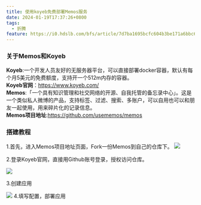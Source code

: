 ```yaml
---
title: 使用koyeb免费部署Memos服务
date: 2024-01-19T17:37:26+0800
tags:
  - 折腾
feature: https://i0.hdslb.com/bfs/article/7d7ba1695bcfc604b3be171a6bbc67a5514080334.jpg
---
```

### 关于Memos和Koyeb

**Koyeb**:一个开发人员友好的无服务器平台，可以直接部署docker容器，默认有每个月5美元的免费额度，支持开一个512m内存的容器。</br>
**Koyeb官网**：<https://www.koyeb.com/>  
**Memos**:「一个具有知识管理和社交网络的开源、自我托管的备忘录中心」。这是一个类似私人微博的产品，支持标签、过滤、搜索、多账户，可以自用也可以和朋友一起使用，用来碎片化的记录信息。</br>
**Memos项目地址**:<https://github.com/usememos/memos>

### 搭建教程
1.首先，进入Memos项目地址页面，Fork一份Memos到自己的仓库下。
![](https://i0.hdslb.com/bfs/article/890408e8ece9249597356dd8429da49f514080334.png)


2.登录Koyeb官网，直接用Github账号登录，授权访问仓库。

![](https://i0.hdslb.com/bfs/article/4cf8061789e3f2010ebb8556801c285b514080334.png)

3.创建应用

![](https://i0.hdslb.com/bfs/article/516607180f1eb6a1b0fc1d5b93016475514080334.png)
4.填写配置，部署应用
